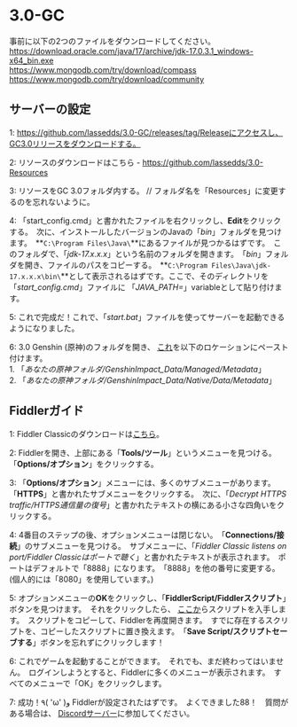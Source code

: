 # 3.0-GC

事前に以下の2つのファイルをダウンロードしてください。<br>
https://download.oracle.com/java/17/archive/jdk-17.0.3.1_windows-x64_bin.exe<br>
https://www.mongodb.com/try/download/compass<br>
https://www.mongodb.com/try/download/community<br>

## サーバーの設定

1: https://github.com/lassedds/3.0-GC/releases/tag/Releaseにアクセスし、GC3.0リリースをダウンロードする。

2: リソースのダウンロードはこちら - https://github.com/lassedds/3.0-Resources

3: リソースをGC 3.0フォルダ内する。 // フォルダ名を「Resources」に変更するのを忘れないように。

4: 「start_config.cmd」と書かれたファイルを右クリックし、**Edit**をクリックする。　次に、インストールしたバージョンのJavaの「*bin*」フォルダを見つけます。　**`C:\Program Files\Java\`**にあるファイルが見つかるはずです。　このフォルダで、「*jdk-17.x.x.x*」という名前のフォルダを開きます。　「*bin*」フォルダを開き、ファイルのパスをコピーする。　**`C:\Program Files\Java\jdk-17.x.x.x\bin\`**として表示されるはずです。ここで、そのディレクトリを 「*start_config.cmd*」ファイルに 「*JAVA_PATH=*」variableとして貼り付けます。

5: これで完成だ！これで、「*start.bat*」ファイルを使ってサーバーを起動できるようになりました。

6: 3.0 Genshin (原神)のフォルダを開き、 <a href="https://drive.google.com/file/d/1esXUB4Q_Y_wDjvqnNbN8jiQUKsO11N1S/view?usp=sharing">これ</a>を以下のロケーションにペースト付けます。<br>
	1. 「*あなたの原神フォルダ/GenshinImpact_Data/Managed/Metadata*」<br>
	2. 「*あなたの原神フォルダ/GenshinImpact_Data/Native/Data/Metadata*」

## Fiddlerガイド

1: Fiddler Classicのダウンロードは<a href=https://www.telerik.com/download/fiddler>こちら</a>。

2: Fiddlerを開き、上部にある「**Tools/ツール**」というメニューを見つける。　「**Options/オプション**」をクリックする。

3: 「**Options/オプション**」メニューには、多くのサブメニューがあります。　「**HTTPS**」と書かれたサブメニューをクリックする。　次に、「*Decrypt HTTPS traffic/HTTPS通信量の復号*」と書かれたテキストの横にある小さな四角いをクリックする。

4: 4番目のステップの後、オプションメニューは閉じない。　「**Connections/接続**」のサブメニューを見つける。　サブメニューに、「*Fiddler Classic listens on port/Fiddler Classicはポートで聴く*」と書かれたテキストが表示されます。　ポートはデフォルトで「8888」になります。　「8888」を他の番号に変更する。　(個人的には「8080」を使用しています。)

5: オプションメニューの**OK**をクリックし、「**FiddlerScript/Fiddlerスクリプト**」ボタンを見つけます。　それをクリックしたら、 <a href=https://github.lunatic.moe/fiddlerscript>ここか</a>らスクリプトを入手します。　スクリプトをコピーして、Fiddlerを再度開きます。　すでに存在するスクリプトを、コピーしたスクリプトに置き換えます。　「**Save Script/スクリプトセーブする**」ボタンを忘れずにクリックします！

6: これでゲームを起動することができます。　それでも、まだ終わってはいません。　ログインしようとすると、Fiddlerに多くのメニューが表示されます。　すべてのメニューで「OK」をクリックします。

7: 成功！٩( 'ω' )و Fiddlerが設定されたはずです。　よくできました88！　質問がある場合は、 <a href=https://discord.gg/AYtB7Q2er8>Discordサーバー</a>に参加してください。
